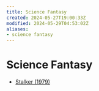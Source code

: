 ```yaml
---
title: Science Fantasy
created: 2024-05-27T19:00:33Z
modified: 2024-05-29T04:53:02Z
aliases:
- science fantasy
---
```


# Science Fantasy

- [Stalker (1979)](stalker.md)

